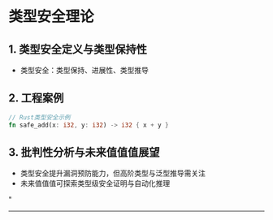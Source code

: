 ﻿# 类型安全理论

## 1. 类型安全定义与类型保持性

- 类型安全：类型保持、进展性、类型推导

## 2. 工程案例

```rust
// Rust类型安全示例
fn safe_add(x: i32, y: i32) -> i32 { x + y }
```

## 3. 批判性分析与未来值值值展望

- 类型安全提升漏洞预防能力，但高阶类型与泛型推导需关注
- 未来值值值可探索类型级安全证明与自动化推理

"

---
